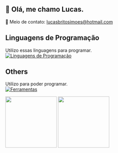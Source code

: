 ## 👋 Olá, me chamo Lucas.
📧 Meio de contato: lucasbritosimoes@hotmail.com

## Linguagens de Programação
Utilizo essas linguagens para programar. </br>
[![Linguagens de Programação](https://skillicons.dev/icons?i=java,cs,c,html,css,js,&theme=dark)](https://skillicons.dev) 


## Others
Utilizo para poder programar. </br>
[![Ferramentas](https://skillicons.dev/icons?i=androidstudio,visualstudio,vscode,nodejs,dotnet,gradle,mysql,&theme=dark)](https://skillicons.dev)

<div>
  <img height="160em" src= "https://github-readme-stats.vercel.app/api?username=LCS-Simoes&theme=tokyonight&show_icons=true" />
  <img height="160em" src="https://github-readme-stats.vercel.app/api/top-langs/?username=LCS-Simoes&theme=tokyonight" />
</div>
